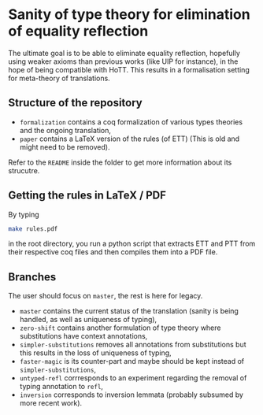 # Sanity of type theory for elimination of equality reflection

The ultimate goal is to be able to eliminate equality reflection, hopefully using weaker axioms than previous works (like UIP for instance), in the hope of being compatible with HoTT.
This results in a formalisation setting for meta-theory of translations.

## Structure of the repository

* `formalization` contains a coq formalization of various types theories and the ongoing translation,
* `paper` contains a LaTeX version of the rules (of ETT) (This is old and might need to be removed).

Refer to the `README` inside the folder to get more information about its strucutre.

## Getting the rules in LaTeX / PDF

By typing 
```bash
make rules.pdf
```
in the root directory, you run a python script that extracts ETT and PTT from their respective coq files and then compiles them into a PDF file.

## Branches

The user should focus on `master`, the rest is here for legacy.

* `master` contains the current status of the translation (sanity is being handled, as well as uniqueness of typing),
* `zero-shift` contains another formulation of type theory where substitutions have context annotations,
* `simpler-substitutions` removes all annotations from substitutions but this results in the loss of uniqueness of typing,
* `faster-magic` is its counter-part and maybe should be kept instead of `simpler-substitutions`,
* `untyped-refl` corrresponds to an experiment regarding the removal of typing annotation to `refl`,
* `inversion` corresponds to inversion lemmata (probably subsumed by more recent work).
